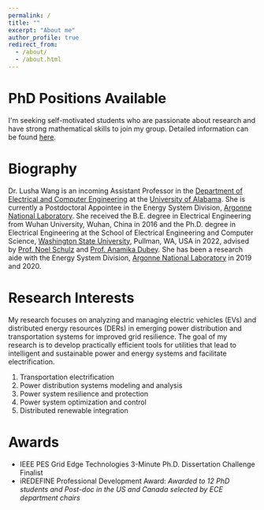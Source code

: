 ```yaml
---
permalink: /
title: ""
excerpt: "About me"
author_profile: true
redirect_from: 
  - /about/
  - /about.html
---
```


PhD Positions Available
======
I'm seeking self-motivated students who are passionate about research and have strong mathematical skills to join my group. Detailed information can be found [here](https://luluhahaha.github.io/lushawang.github.io//join/).


Biography
======
Dr. Lusha Wang is an incoming Assistant Professor in the [Department of Electrical and Computer Engineering](https://ece.eng.ua.edu/) at the [University of Alabama](https://www.ua.edu/). She is currently a Postdoctoral Appointee in the Energy System Division, [Argonne National Laboratory](https://www.anl.gov/). She received the B.E. degree in Electrical Engineering from Wuhan University, Wuhan, China in 2016 and the Ph.D. degree in Electrical Engineering at the School of Electrical Engineering and Computer Science, [Washington State University](https://wsu.edu/), Pullman, WA, USA in 2022, advised by [Prof. Noel Schulz](https://president.wsu.edu/noel-schulz-bio/) and [Prof. Anamika Dubey](https://eecs.wsu.edu/~adubey/). She has been a research aide with the Energy System Division, [Argonne National Laboratory](https://www.anl.gov/) in 2019 and 2020. 


Research Interests
======
My research focuses on analyzing and managing electric vehicles (EVs) and distributed energy resources (DERs) in emerging power distribution and transportation systems for improved grid resilience. The goal of my research is to develop practically efficient tools for utilities that lead to intelligent and sustainable power and energy systems and facilitate electrification.
1. Transportation electrification
1. Power distribution systems modeling and analysis
1. Power system resilience and protection
1. Power system optimization and control
1. Distributed renewable integration


Awards
=======
* IEEE PES Grid Edge Technologies 3-Minute Ph.D. Dissertation Challenge Finalist
* iREDEFINE Professional Development Award:   _Awarded_ _to_ _12_ _PhD_ _students_ _and_ _Post-doc_ _in_ _the_ _US_ _and_ _Canada_ _selected_ _by_ _ECE_ _department_ _chairs_

